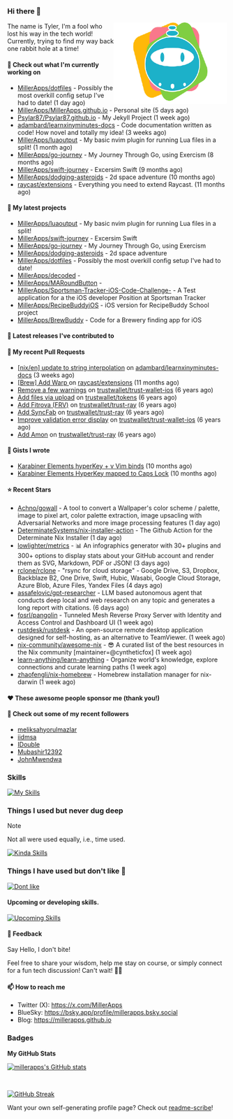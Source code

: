 ### Hi there 👋

<img align="right" src="./templates/miller-apps.png" width="260">

The name is Tyler, I'm a fool who lost his way in the tech world! Currently, trying to find my way back one rabbit hole at a time!

#### 👷 Check out what I'm currently working on

- [MillerApps/dotfiles](https://github.com/MillerApps/dotfiles) - Possibly the most overkill config setup I&#39;ve had to date! (1 day ago)
- [MillerApps/MillerApps.github.io](https://github.com/MillerApps/MillerApps.github.io) - Personal site (5 days ago)
- [Psylar87/Psylar87.github.io](https://github.com/Psylar87/Psylar87.github.io) - My Jekyll Project (1 week ago)
- [adambard/learnxinyminutes-docs](https://github.com/adambard/learnxinyminutes-docs) - Code documentation written as code! How novel and totally my idea! (3 weeks ago)
- [MillerApps/luaoutput](https://github.com/MillerApps/luaoutput) - My basic nvim plugin for running Lua files in a split! (1 month ago)
- [MillerApps/go-journey](https://github.com/MillerApps/go-journey) - My Journey Through Go, using Exercism (8 months ago)
- [MillerApps/swift-journey](https://github.com/MillerApps/swift-journey) - Excersim Swift (9 months ago)
- [MillerApps/dodging-asteroids](https://github.com/MillerApps/dodging-asteroids) - 2d space adventure (10 months ago)
- [raycast/extensions](https://github.com/raycast/extensions) - Everything you need to extend Raycast. (11 months ago)

#### 🌱 My latest projects

- [MillerApps/luaoutput](https://github.com/MillerApps/luaoutput) - My basic nvim plugin for running Lua files in a split!
- [MillerApps/swift-journey](https://github.com/MillerApps/swift-journey) - Excersim Swift
- [MillerApps/go-journey](https://github.com/MillerApps/go-journey) - My Journey Through Go, using Exercism
- [MillerApps/dodging-asteroids](https://github.com/MillerApps/dodging-asteroids) - 2d space adventure
- [MillerApps/dotfiles](https://github.com/MillerApps/dotfiles) - Possibly the most overkill config setup I&#39;ve had to date!
- [MillerApps/decoded](https://github.com/MillerApps/decoded) - 
- [MillerApps/MARoundButton](https://github.com/MillerApps/MARoundButton) - 
- [MillerApps/Sportsman-Tracker-iOS-Code-Challenge-](https://github.com/MillerApps/Sportsman-Tracker-iOS-Code-Challenge-) - A Test application for a the iOS developer Position at Sportsman Tracker
- [MillerApps/RecipeBuddyiOS](https://github.com/MillerApps/RecipeBuddyiOS) - iOS version for RecipeBuddy School project
- [MillerApps/BrewBuddy](https://github.com/MillerApps/BrewBuddy) - Code for a Brewery finding app for iOS

#### 🔭 Latest releases I've contributed to


#### 🔨 My recent Pull Requests

- [[nix/en] update to string interpolation](https://github.com/adambard/learnxinyminutes-docs/pull/5240) on [adambard/learnxinyminutes-docs](https://github.com/adambard/learnxinyminutes-docs) (3 weeks ago)
- [[Brew] Add Warp ](https://github.com/raycast/extensions/pull/11180) on [raycast/extensions](https://github.com/raycast/extensions) (11 months ago)
- [Remove a few warnings](https://github.com/trustwallet/trust-wallet-ios/pull/743) on [trustwallet/trust-wallet-ios](https://github.com/trustwallet/trust-wallet-ios) (6 years ago)
- [Add files via upload](https://github.com/trustwallet/tokens/pull/169) on [trustwallet/tokens](https://github.com/trustwallet/tokens) (6 years ago)
- [Add Fitrova (FRV)](https://github.com/trustwallet/trust-ray/pull/302) on [trustwallet/trust-ray](https://github.com/trustwallet/trust-ray) (6 years ago)
- [Add SyncFab](https://github.com/trustwallet/trust-ray/pull/293) on [trustwallet/trust-ray](https://github.com/trustwallet/trust-ray) (6 years ago)
- [Improve validation error display](https://github.com/trustwallet/trust-wallet-ios/pull/704) on [trustwallet/trust-wallet-ios](https://github.com/trustwallet/trust-wallet-ios) (6 years ago)
- [Add Amon](https://github.com/trustwallet/trust-ray/pull/283) on [trustwallet/trust-ray](https://github.com/trustwallet/trust-ray) (6 years ago)

#### 📓 Gists I wrote

- [Karabiner Elements hyperKey &#43; v Vim binds](https://gist.github.com/d6bcde93678b9f5a7c5979e184d0148b) (10 months ago)
- [Karabiner Elements HyperKey mapped to Caps Lock](https://gist.github.com/ac8ec045f9c4fd21e829f92f960aa522) (10 months ago)

#### ⭐ Recent Stars

- [Achno/gowall](https://github.com/Achno/gowall) - A tool to convert a Wallpaper&#39;s color scheme / palette, image to pixel art, color palette extraction,  image upsacling with Adversarial Networks  and more image processing features (1 day ago)
- [DeterminateSystems/nix-installer-action](https://github.com/DeterminateSystems/nix-installer-action) - The Github Action for the Determinate Nix Installer (1 day ago)
- [lowlighter/metrics](https://github.com/lowlighter/metrics) - 📊 An infographics generator with 30&#43; plugins and 300&#43; options to display stats about your GitHub account and render them as SVG, Markdown, PDF or JSON! (3 days ago)
- [rclone/rclone](https://github.com/rclone/rclone) - &#34;rsync for cloud storage&#34; - Google Drive, S3, Dropbox, Backblaze B2, One Drive, Swift, Hubic, Wasabi, Google Cloud Storage, Azure Blob, Azure Files, Yandex Files (4 days ago)
- [assafelovic/gpt-researcher](https://github.com/assafelovic/gpt-researcher) - LLM based autonomous agent that conducts deep local and web research on any topic and generates a long report with citations. (6 days ago)
- [fosrl/pangolin](https://github.com/fosrl/pangolin) - Tunneled Mesh Reverse Proxy Server with Identity and Access Control and Dashboard UI (1 week ago)
- [rustdesk/rustdesk](https://github.com/rustdesk/rustdesk) - An open-source remote desktop application designed for self-hosting, as an alternative to TeamViewer. (1 week ago)
- [nix-community/awesome-nix](https://github.com/nix-community/awesome-nix) - 😎 A curated list of the best resources in the Nix community [maintainer=@cyntheticfox] (1 week ago)
- [learn-anything/learn-anything](https://github.com/learn-anything/learn-anything) - Organize world&#39;s knowledge, explore connections and curate learning paths (1 week ago)
- [zhaofengli/nix-homebrew](https://github.com/zhaofengli/nix-homebrew) - Homebrew installation manager for nix-darwin (1 week ago)

#### ❤️ These awesome people sponsor me (thank you!)


#### 👯 Check out some of my recent followers

- [meliksahyorulmazlar](https://github.com/meliksahyorulmazlar)
- [iidmsa](https://github.com/iidmsa)
- [IDouble](https://github.com/IDouble)
- [Mubashir12392](https://github.com/Mubashir12392)
- [JohnMwendwa](https://github.com/JohnMwendwa)

### Skills  
[![My Skills](https://skillicons.dev/icons?i=swift,md,git,apple,github,neovim)](https://skillicons.dev)

### Things I used but never dug deep

> [!NOTE]
> Not all were used equally, i.e., time used.

[![Kinda Skills](https://skillicons.dev/icons?i=nodejs,docker,bash,rust)](https://skillicons.dev)

### Things I have used but don't like 🤷
[![Dont like](https://skillicons.dev/icons?i=html,css,js,java)](https://skillicons.dev)

#### Upcoming or developing skills.
[![Upcoming Skills](https://skillicons.dev/icons?i=go,lua,nix)](https://skillicons.dev)


#### 💬 Feedback

Say Hello, I don't bite!

Feel free to share your wisdom, help me stay on course, or simply connect for a fun tech discussion! Can't wait! 🙌🚀

#### 📫 How to reach me

- Twitter (X): https://x.com/MillerApps
- BlueSky: https://bsky.app/profile/millerapps.bsky.social
- Blog: https://millerapps.github.io

### Badges

<b>My GitHub Stats</b>

<a href="http://www.github.com/millerapps"><img src="https://github-readme-stats.vercel.app/api?username=millerapps&show_icons=true&hide=&count_private=true&bg_color=1e1e2e&text_color=cdd6f4&icon_color=cba6f7&title_color=94e2d5" alt="millerapps's GitHub stats"  /></a>

<br>

<a href="https://git.io/streak-stats"><img src="https://streak-stats.demolab.com?user=millerapps&theme=catppuccin-mocha" alt="GitHub Streak" /></a>

Want your own self-generating profile page? Check out [readme-scribe](https://github.com/muesli/readme-scribe)!


